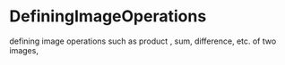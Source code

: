 # DefiningImageOperations
 defining image operations such as product , sum, difference, etc. of two images, 
